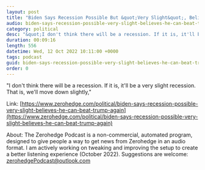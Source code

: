 ```yaml
---
layout: post
title: "Biden Says Recession Possible But &quot;Very Slight&quot;, Believes He Can Beat Trump Again"
audio: biden-says-recession-possible-very-slight-believes-he-can-beat-trump-again-1
category: political
desc: "&quot;I don't think there will be a recession. If it is, it'll be a very slight recession. That is, we'll move down slightly,&quot;"
duration: 00:09:16
length: 556
datetime: Wed, 12 Oct 2022 10:11:00 +0000
tags: podcast
guid: biden-says-recession-possible-very-slight-believes-he-can-beat-trump-again-0
order: 0
---
```

&quot;I don't think there will be a recession. If it is, it'll be a very slight recession. That is, we'll move down slightly,&quot;

Link: [https://www.zerohedge.com/political/biden-says-recession-possible-very-slight-believes-he-can-beat-trump-again](https://www.zerohedge.com/political/biden-says-recession-possible-very-slight-believes-he-can-beat-trump-again)

About: The Zerohedge Podcast is a non-commercial, automated program, designed to give people a way to get news from Zerohedge in an audio format.  I am actively working on tweaking and improving the setup to create a better listening experience (October 2022).  Suggestions are welcome: [zerohedgePodcast@outlook.com](mailto:zerohedgePodcast@outlook.com)